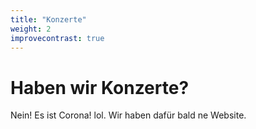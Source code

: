 ```yaml
---
title: "Konzerte"
weight: 2
improvecontrast: true
---
```


# Haben wir Konzerte?

Nein! Es ist Corona! lol. Wir haben dafür bald ne Website.

